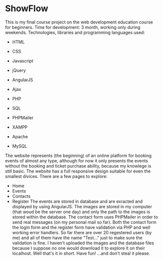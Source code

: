 # ShowFlow
This is my final course project on the web development education course for beginners.
Time for development: 3 month, working only during weekends.
Technologies, libraries and programming languages used:
  - HTML
  - CSS
  - Javascript
  - jQuery
  - AngularJS
  - Ajax
  - PHP
  - SQL
  - PHPMailer
  
  - XAMPP
  - Apache
  - MySQL

The website represents (the beginning) of an online platform for booking events of almost any type, although for now it only presents the events without the booking and ticket purchase ability, because my knowlege is still basic. The website has a full responsive design suitable for even the smallest divices.
There are a few pages to explore:
  - Home
  - Events
  - Contacts
  - Register
The events are stored in database and are exracted and displayed by using AngularJS.
The images are stored in my computer (that woud be the server one day) and only the path to the images is stored within the database.
The contact form uses PHPMailer in order to send real messages (on my personal mail so far).
Both the contact form the login form and the register form have validation via PHP and well working error handlers.
So far there are over 20 regestered users (by me) and all of them have the name "Test..." just to make sure the validation is fine.
I haven't uploaded the images and the database files because I suppose no one would download it to explore it on their localhost.
Well that's it in short. Have fun! ...and don't steal it please.
